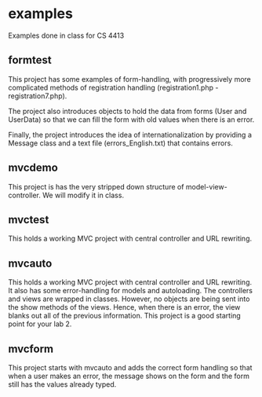 # examples
Examples done in class for CS 4413

## formtest
This project has some examples of form-handling, with progressively more
complicated methods of registration handling (registration1.php - registration7.php).  

The project also introduces objects to hold the data from forms
(User and UserData) so that we can fill the form with old values when there is
an error.  

Finally, the project introduces the idea of internationalization by providing
a Message class and a text file (errors_English.txt) that contains errors.

## mvcdemo
This project is has the very stripped down structure of model-view-controller.
We will modify it in class.  

## mvctest
This holds a working MVC project with central controller and URL rewriting.

## mvcauto
This holds a working MVC project with central controller and URL rewriting. It also has some error-handling for models and autoloading. The controllers and views are wrapped in classes. However, no objects are being sent into the show methods of the views. Hence, when there is an error, the view blanks out all of the previous information.  This project is a good starting point for your lab 2.

## mvcform
This project starts with mvcauto and adds the correct form handling so that when a user makes an error, the message shows on the form and the form still has the values already typed.